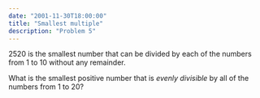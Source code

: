 ```yaml
---
date: "2001-11-30T18:00:00"
title: "Smallest multiple"
description: "Problem 5"
---
```


<p>2520 is the smallest number that can be divided by each of the numbers from 1 to 10 without any remainder.</p>
<p>What is the smallest positive number that is <dfn title="divisible with no remainder">evenly divisible</dfn> by all of the numbers from 1 to 20?</p>

